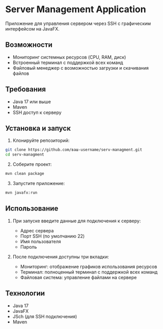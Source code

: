 # Server Management Application

Приложение для управления сервером через SSH с графическим интерфейсом на JavaFX.

## Возможности

- Мониторинг системных ресурсов (CPU, RAM, диск)
- Встроенный терминал с поддержкой всех команд
- Файловый менеджер с возможностью загрузки и скачивания файлов

## Требования

- Java 17 или выше
- Maven
- SSH доступ к серверу

## Установка и запуск

1. Клонируйте репозиторий:
```bash
git clone https://github.com/ваш-username/serv-managment.git
cd serv-managment
```

2. Соберите проект:
```bash
mvn clean package
```

3. Запустите приложение:
```bash
mvn javafx:run
```

## Использование

1. При запуске введите данные для подключения к серверу:
   - Адрес сервера
   - Порт SSH (по умолчанию 22)
   - Имя пользователя
   - Пароль

2. После подключения доступны три вкладки:
   - Мониторинг: отображение графиков использования ресурсов
   - Терминал: полноценный терминал с поддержкой всех команд
   - Файловая система: управление файлами на сервере

## Технологии

- Java 17
- JavaFX
- JSch (для SSH подключения)
- Maven 